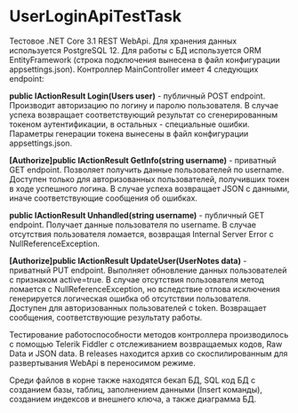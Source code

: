 # UserLoginApiTestTask
Тестовое .NET Core 3.1 REST WebApi. Для хранения данных используется PostgreSQL 12. Для работы с БД используется ORM EntityFramework (строка подключения вынесена в файл конфигурации appsettings.json).
Контроллер MainController имеет 4 следующих endpoint:

**public IActionResult Login(Users user)** - публичный POST endpoint. Производит авторизацию по логину и паролю пользователя. В случае успеха возвращает соответствующий результат со сгенерированным токеном аутентификации, в остальных - специальные ошибки. Параметры генерации токена вынесены в файл конфигурации appsettings.json.

**[Authorize]public IActionResult GetInfo(string username)** - приватный GET endpoint. Позволяет получить данные пользователей по username. Доступен только для авторизованных пользователей, получивших токен в ходе успешного логина. В случае успеха возвращает JSON с данными, иначе соответствующие сообщения об ошибках.

**public IActionResult Unhandled(string username)** - публичный GET endpoint. Получает данные пользователя по username. В случае отсутствия пользователя ломается, возвращая Internal Server Error с NullReferenceException.

**[Authorize]public IActionResult UpdateUser(UserNotes data)** - приватный PUT endpoint. Выполняет обновление данных пользователей с признаком active=true. В случае отсутствия пользователя метод ломается с NullReferenceException, но вследствие отлова исключения генерируется логическая ошибка об отсутствии пользователя. Доступен для авторизованных пользователей с token. Возвращает сообщения, соответствующие результату работы.

Тестирование работоспособности методов контроллера производилось с помощью Telerik Fiddler с отслеживанием возвращаемых кодов, Raw Data и JSON data. В releases находится архив со скоспилированным для развертывания WebApi в переносимом режиме.

Среди файлов в корне также находятся бекап БД, SQL код БД с созданием базы, таблиц, заполнением данными (Insert команды), созданием индексов и внешнего ключа, а также диаграмма БД.
